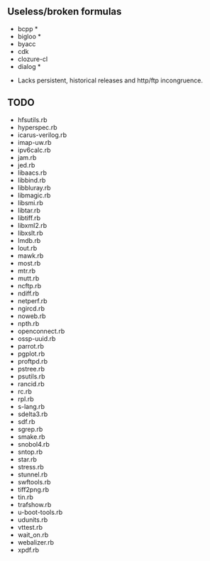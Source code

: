 ## Useless/broken formulas

 - bcpp *
 - bigloo * 
 - byacc
 - cdk
 - clozure-cl
 - dialog *

* Lacks persistent, historical releases and http/ftp incongruence.


## TODO

 - hfsutils.rb
 - hyperspec.rb
 - icarus-verilog.rb
 - imap-uw.rb
 - ipv6calc.rb
 - jam.rb
 - jed.rb
 - libaacs.rb
 - libbind.rb
 - libbluray.rb
 - libmagic.rb
 - libsmi.rb
 - libtar.rb
 - libtiff.rb
 - libxml2.rb
 - libxslt.rb
 - lmdb.rb
 - lout.rb
 - mawk.rb
 - most.rb
 - mtr.rb
 - mutt.rb
 - ncftp.rb
 - ndiff.rb
 - netperf.rb
 - ngircd.rb
 - noweb.rb
 - npth.rb
 - openconnect.rb
 - ossp-uuid.rb
 - parrot.rb
 - pgplot.rb
 - proftpd.rb
 - pstree.rb
 - psutils.rb
 - rancid.rb
 - rc.rb
 - rpl.rb
 - s-lang.rb
 - sdelta3.rb
 - sdf.rb
 - sgrep.rb
 - smake.rb
 - snobol4.rb
 - sntop.rb
 - star.rb
 - stress.rb
 - stunnel.rb
 - swftools.rb
 - tiff2png.rb
 - tin.rb
 - trafshow.rb
 - u-boot-tools.rb
 - udunits.rb
 - vttest.rb
 - wait_on.rb
 - webalizer.rb
 - xpdf.rb

